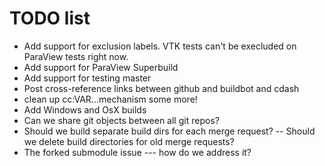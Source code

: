 TODO list
=========

* Add support for exclusion labels. VTK tests can't be execluded on ParaView tests right now.
* Add support for ParaView Superbuild
* Add support for testing master
* Post cross-reference links between github and buildbot and cdash
* clean up cc:VAR...mechanism some more!
* Add Windows and OsX builds
* Can we share git objects between all git repos?
* Should we build separate build dirs for each merge request? -- Should we delete build directories for old merge requests?
* The forked submodule issue --- how do we address it?
